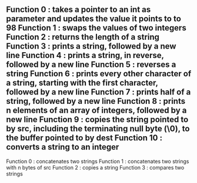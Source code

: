 Function 0 : takes a pointer to an int as parameter and updates the value it points to to 98
Function 1 : swaps the values of two integers
Function 2 : returns the length of a string
Function 3 : prints a string, followed by a new line
Function 4 : prints a string, in reverse, followed by a new line
Function 5 : reverses a string
Function 6 : prints every other character of a string, starting with the first character, followed by a new line
Function 7 : prints half of a string, followed by a new line
Function 8 : prints n elements of an array of integers, followed by a new line
Function 9 : copies the string pointed to by src, including the terminating null byte (\0), to the buffer pointed to by dest
Function 10 : converts a string to an integer
----------------------
Function 0 : concatenates two strings
Function 1 : concatenates two strings with n bytes of src
Function 2 : copies a string
Function 3 : compares two strings